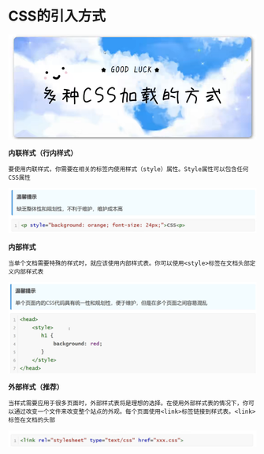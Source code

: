 <h1>CSS的引入方式</h1>

![Alt text](image.png)

**内联样式（行内样式）**

    要使用内联样式，你需要在相关的标签内使用样式（style）属性。Style属性可以包含任何CSS属性
![Alt text](image-1.png)

**内部样式**

    当单个文档需要特殊的样式时，就应该使用内部样式表。你可以使用<style>标签在文档头部定义内部样式表
![Alt text](image-2.png)

**外部样式（推荐）**

    当样式需要应用于很多页面时，外部样式表将是理想的选择。在使用外部样式表的情况下，你可以通过改变一个文件来改变整个站点的外观。每个页面使用<link>标签链接到样式表。<link>标签在文档的头部
![Alt text](image-3.png)